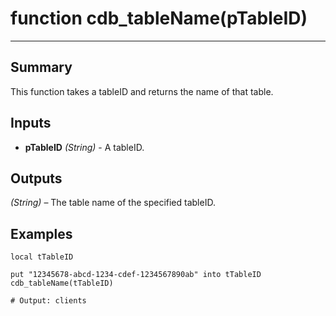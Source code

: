 # function cdb_tableName(pTableID)
---
## Summary
This function takes a tableID and returns the name of that table.

## Inputs
* **pTableID** *(String)* - A tableID.
	
## Outputs
*(String)* – The table name of the specified tableID.

## Examples
```livecodeserver
local tTableID

put "12345678-abcd-1234-cdef-1234567890ab" into tTableID
cdb_tableName(tTableID)

# Output: clients
```
